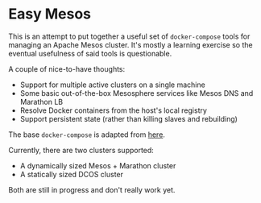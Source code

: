 # Easy Mesos

This is an attempt to put together a useful set of `docker-compose` tools for managing an Apache Mesos cluster.
It's mostly a learning exercise so the eventual usefulness of said tools is questionable.

A couple of nice-to-have thoughts:

- Support for multiple active clusters on a single machine
- Some basic out-of-the-box Mesosphere services like Mesos DNS and Marathon LB
- Resolve Docker containers from the host's local registry
- Support persistent state (rather than killing slaves and rebuilding)

The base `docker-compose` is adapted from [here](https://github.com/bobrik/mesos-compose).

Currently, there are two clusters supported:

- A dynamically sized Mesos + Marathon cluster
- A statically sized DCOS cluster

Both are still in progress and don't really work yet.